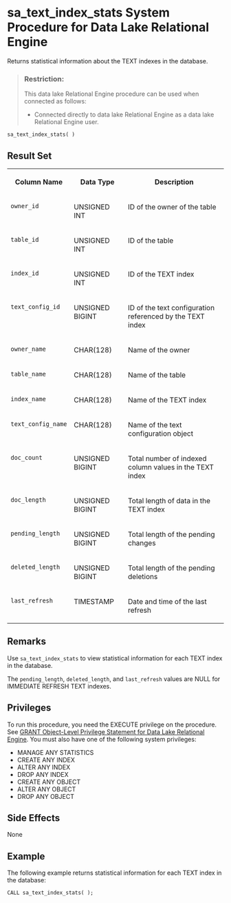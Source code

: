 <!-- loioa5fbd83484f210158d6fe1b9b7331051 -->

# sa\_text\_index\_stats System Procedure for Data Lake Relational Engine

Returns statistical information about the TEXT indexes in the database.



> ### Restriction:  
> This data lake Relational Engine procedure can be used when connected as follows:
> 
> -   Connected directly to data lake Relational Engine as a data lake Relational Engine user.



```
sa_text_index_stats( )
```



<a name="loioa5fbd83484f210158d6fe1b9b7331051__iq_iquda_94"/>

## Result Set


<table>
<tr>
<th valign="top">

Column Name



</th>
<th valign="top">

Data Type



</th>
<th valign="top">

Description



</th>
</tr>
<tr>
<td valign="top">

`owner_id`



</td>
<td valign="top">

UNSIGNED INT



</td>
<td valign="top">

ID of the owner of the table



</td>
</tr>
<tr>
<td valign="top">

`table_id`



</td>
<td valign="top">

UNSIGNED INT



</td>
<td valign="top">

ID of the table



</td>
</tr>
<tr>
<td valign="top">

`index_id`



</td>
<td valign="top">

UNSIGNED INT



</td>
<td valign="top">

ID of the TEXT index



</td>
</tr>
<tr>
<td valign="top">

`text_config_id`



</td>
<td valign="top">

UNSIGNED BIGINT



</td>
<td valign="top">

ID of the text configuration referenced by the TEXT index



</td>
</tr>
<tr>
<td valign="top">

`owner_name`



</td>
<td valign="top">

CHAR\(128\)



</td>
<td valign="top">

Name of the owner



</td>
</tr>
<tr>
<td valign="top">

`table_name`



</td>
<td valign="top">

CHAR\(128\)



</td>
<td valign="top">

Name of the table



</td>
</tr>
<tr>
<td valign="top">

`index_name`



</td>
<td valign="top">

CHAR\(128\)



</td>
<td valign="top">

Name of the TEXT index



</td>
</tr>
<tr>
<td valign="top">

`text_config_name`



</td>
<td valign="top">

CHAR\(128\)



</td>
<td valign="top">

Name of the text configuration object



</td>
</tr>
<tr>
<td valign="top">

`doc_count`



</td>
<td valign="top">

UNSIGNED BIGINT



</td>
<td valign="top">

Total number of indexed column values in the TEXT index



</td>
</tr>
<tr>
<td valign="top">

`doc_length`



</td>
<td valign="top">

UNSIGNED BIGINT



</td>
<td valign="top">

Total length of data in the TEXT index



</td>
</tr>
<tr>
<td valign="top">

`pending_length`



</td>
<td valign="top">

UNSIGNED BIGINT



</td>
<td valign="top">

Total length of the pending changes



</td>
</tr>
<tr>
<td valign="top">

`deleted_length`



</td>
<td valign="top">

UNSIGNED BIGINT



</td>
<td valign="top">

Total length of the pending deletions



</td>
</tr>
<tr>
<td valign="top">

`last_refresh`



</td>
<td valign="top">

TIMESTAMP



</td>
<td valign="top">

Date and time of the last refresh



</td>
</tr>
</table>



<a name="loioa5fbd83484f210158d6fe1b9b7331051__iq_iquda_95"/>

## Remarks

Use `sa_text_index_stats` to view statistical information for each TEXT index in the database.

The `pending_length`, `deleted_length`, and `last_refresh` values are NULL for IMMEDIATE REFRESH TEXT indexes.



<a name="loioa5fbd83484f210158d6fe1b9b7331051__iq_iquda_96"/>

## Privileges

To run this procedure, you need the EXECUTE privilege on the procedure. See [GRANT Object-Level Privilege Statement for Data Lake Relational Engine](../080-sql-statements/grant-object-level-privilege-statement-for-data-lake-relational-engine-a3e154f.md). You must also have one of the following system privileges:

-   MANAGE ANY STATISTICS
-   CREATE ANY INDEX
-   ALTER ANY INDEX
-   DROP ANY INDEX
-   CREATE ANY OBJECT
-   ALTER ANY OBJECT
-   DROP ANY OBJECT



<a name="loioa5fbd83484f210158d6fe1b9b7331051__section_t1n_lss_mbb"/>

## Side Effects

None



<a name="loioa5fbd83484f210158d6fe1b9b7331051__iq_iquda_97"/>

## Example

The following example returns statistical information for each TEXT index in the database:

```
CALL sa_text_index_stats( );
```

